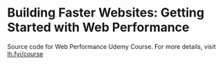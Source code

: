 # Building Faster Websites: Getting Started with Web Performance
Source code for Web Performance Udemy Course. For more details, visit [lh.fyi/course](lh.fyi/course)
